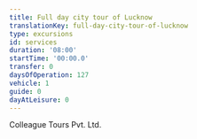 ```yaml
---
title: Full day city tour of Lucknow
translationKey: full-day-city-tour-of-lucknow
type: excursions
id: services
duration: '08:00'
startTime: '00:00.0'
transfer: 0
daysOfOperation: 127
vehicle: 1
guide: 0
dayAtLeisure: 0
---
```

Colleague Tours Pvt. Ltd.